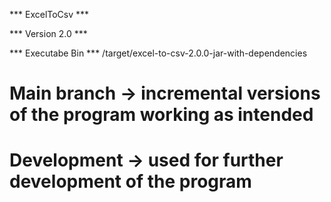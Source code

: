 *** ExcelToCsv ***

*** Version 2.0 ***

*** Executabe Bin ***
/target/excel-to-csv-2.0.0-jar-with-dependencies

# Main branch -> incremental versions of the program working as intended
# Development -> used for further development of the program